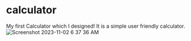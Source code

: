 # calculator
My first Calculator which I designed!
It is a simple user friendly calculator.
![Screenshot 2023-11-02 6 37 36 AM](https://github.com/coder-2k4/Calculator/assets/134073829/74025cb4-dae0-4ae9-8bce-6cda6b8355ce)
